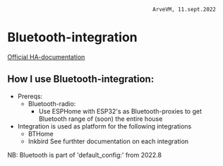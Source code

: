                                                   ArveVM, 11.sept.2022
# Bluetooth-integration
[Official HA-documentation](https://www.home-assistant.io/integrations/bluetooth/)


## How I use Bluetooth-integration:
- Prereqs:
  - Bluetooth-radio:
    - Use ESPHome with ESP32's as Bluetooth-proxies to get Bluetooth range of (soon) the entire house
- Integration is used as platform for the following integrations
  - BTHome
  - Inkbird
  See furthter documentation on each integration

NB: Bluetooth is part of 'default_config:' from 2022.8
